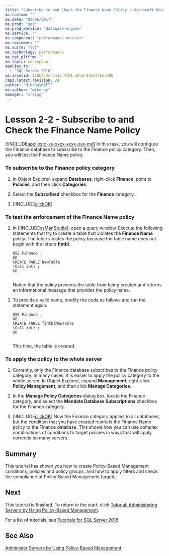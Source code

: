 ```yaml
---
title: "Subscribe to and Check the Finance Name Policy | Microsoft Docs"
ms.custom: ""
ms.date: "03/06/2017"
ms.prod: "sql"
ms.prod_service: "database-engine"
ms.service: ""
ms.component: "performance-monitor"
ms.reviewer: ""
ms.suite: "sql"
ms.technology: performance
ms.tgt_pltfrm: ""
ms.topic: conceptual
applies_to: 
  - "SQL Server 2016"
ms.assetid: 126b4c4c-2a1c-4701-a0ad-8de23fbd7306
caps.latest.revision: 24
author: "MikeRayMSFT"
ms.author: "mikeray"
manager: "craigg"
---
```

# Lesson 2-2 - Subscribe to and Check the Finance Name Policy
[!INCLUDE[appliesto-ss-xxxx-xxxx-xxx-md](../../includes/appliesto-ss-xxxx-xxxx-xxx-md.md)]
In this task, you will configure the Finance database to subscribe to the Finance policy category. Then, you will test the Finance Name policy.  
  
### To subscribe to the Finance policy category  
  
1.  In Object Explorer, expand **Databases**, right-click **Finance**, point to **Policies**, and then click **Categories**.  
  
2.  Select the **Subscribed** checkbox for the **Finance** category.  
  
3.  [!INCLUDE[clickOK](../../includes/clickok-md.md)]  
  
### To test the enforcement of the Finance Name policy  
  
1.  In [!INCLUDE[ssManStudio](../../includes/ssmanstudio-md.md)], open a query window. Execute the following statements that try to create a table that violates the **Finance Name** policy. The table violates the policy because the table name does not begin with the letters **fintbl**.  
  
    ```  
    USE Finance ;  
    GO  
    CREATE TABLE NewTable  
    (Col1 int) ;  
    GO  
  
    ```  
  
    Notice that the policy prevents the table from being created and returns an informational message that provides the policy name.  
  
2.  To provide a valid name, modify the code as follows and run the statement again.  
  
    ```  
    USE Finance ;  
    GO  
    CREATE TABLE fintblNewTable  
    (Col1 int) ;  
    GO  
  
    ```  
  
    This time, the table is created.  
  
### To apply the policy to the whole server  
  
1.  Currently, only the Finance database subscribes to the Finance policy category. In many cases, it is easier to apply the policy category to the whole server. In Object Explorer, expand **Management**, right-click **Policy Management**, and then click **Manage Categories**.  
  
2.  In the **Manage Policy Categories** dialog box, locate the Finance category, and select the **Mandate Database Subscriptions** checkbox for the Finance category.  
  
3.  [!INCLUDE[clickOK](../../includes/clickok-md.md)] Now the Finance category applies to all databases, but the condition that you have created restricts the Finance Name policy to the Finance database. This shows how you can use complex combinations of conditions to target policies in ways that will apply correctly on many servers.  
  
## Summary  
This tutorial has shown you how to create Policy-Based Management conditions, policies and policy groups, and how to apply filters and check the compliance of Policy-Based Management targets.  
  
## Next  
This tutorial is finished. To return to the start, click [Tutorial: Administering Servers by Using Policy-Based Management](../../relational-databases/policy-based-management/tutorial-administering-servers-by-using-policy-based-management.md).  
  
For a list of tutorials, see [Tutorials for SQL Server 2016](../../sql-server/tutorials-for-sql-server-2016.md).  
  
## See Also  
[Administer Servers by Using Policy-Based Management](../../relational-databases/policy-based-management/administer-servers-by-using-policy-based-management.md)  
  
  
  
